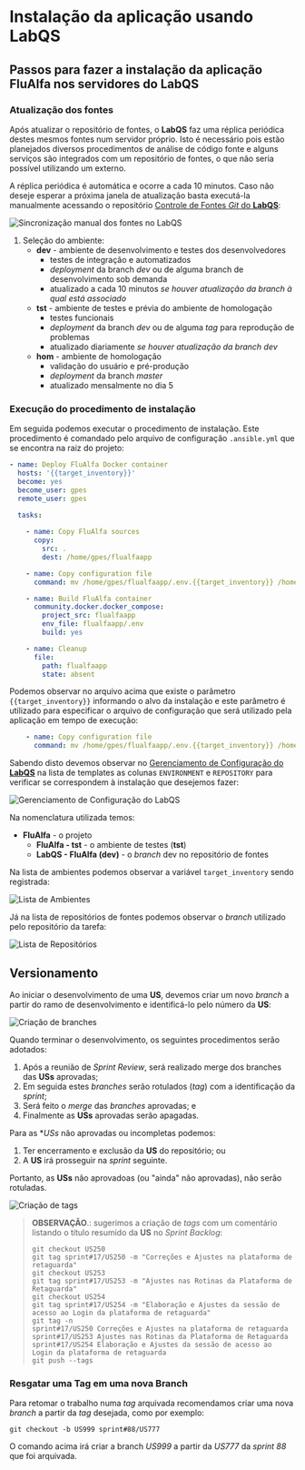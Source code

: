 # Instalação da aplicação usando LabQS

## Passos para fazer a instalação da aplicação **FluAlfa** nos servidores do LabQS

### Atualização dos fontes

Após atualizar o repositório de fontes, o **LabQS** faz uma réplica periódica destes mesmos fontes num servidor próprio. Isto é necessário pois estão planejados diversos procedimentos de análise de código fonte e alguns serviços são integrados com um repositório de fontes, o que não seria possível utilizando um externo.

A réplica periódica é automática e ocorre a cada 10 minutos. Caso não deseje esperar a próxima janela de atualização basta executá-la manualmente acessando o repositório [Controle de Fontes _Git_ do **LabQS**](https://dev.labqs.ita.br/git]):

![_Sincronização manual dos fontes no **LabQS**_](./images/01-git-sync.png)

1. Seleção do ambiente:
    * **dev** - ambiente de desenvolvimento e testes dos desenvolvedores
        - testes de integração e automatizados
        - _deployment_ da branch _dev_ ou de alguma branch de desenvolvimento sob demanda
        - atualizado a cada 10 minutos _se houver atualização da branch à qual está associado_
    * **tst** - ambiente de testes e prévia do ambiente de homologação
        - testes funcionais
        - _deployment_ da branch _dev_ ou de alguma _tag_ para reprodução de problemas
        - atualizado diariamente _se houver atualização da branch dev_
    * **hom** - ambiente de homologação
        - validação do usuário e pré-produção
        - _deployment_ da branch _master_
        - atualizado mensalmente no dia 5 

### Execução do procedimento de instalação

Em seguida podemos executar o procedimento de instalação. Este procedimento é comandado pelo arquivo de configuração `.ansible.yml` que se encontra na raiz do projeto:

```yaml
- name: Deploy FluAlfa Docker container
  hosts: '{{target_inventory}}'
  become: yes
  become_user: gpes
  remote_user: gpes

  tasks:
    
    - name: Copy FluAlfa sources
      copy:
        src: .
        dest: /home/gpes/flualfaapp

    - name: Copy configuration file
      command: mv /home/gpes/flualfaapp/.env.{{target_inventory}} /home/gpes/flualfaapp/.env

    - name: Build FluAlfa container
      community.docker.docker_compose:
        project_src: flualfaapp
        env_file: flualfaapp/.env
        build: yes

    - name: Cleanup
      file: 
        path: flualfaapp
        state: absent
```

Podemos observar no arquivo acima que existe o parâmetro `{{target_inventory}}` informando o alvo da instalação e este parâmetro é utilizado para especificar o arquivo de configuração que será utilizado pela aplicação em tempo de execução:

```yaml
    - name: Copy configuration file
      command: mv /home/gpes/flualfaapp/.env.{{target_inventory}} /home/gpes/flualfaapp/.env
```

Sabendo disto devemos observar no [Gerenciamento de Configuração do **LabQS**](https://cm.labqs.ita.br/) na lista de templates as colunas `ENVIRONMENT` e `REPOSITORY` para verificar se correspondem à instalação que desejemos fazer:

![Gerenciamento de Configuração do **LabQS**](./images/02-ger-config.png)

Na nomenclatura utilizada temos:

* **FluAlfa** - o projeto
    * **FluAlfa - tst** - o ambiente de testes (**tst**)
    * **LabQS - FluAlfa (dev)** - o _branch_ dev no repositório de fontes

Na lista de ambientes podemos observar a variável `target_inventory` sendo registrada:

![Lista de Ambientes](./images/03-env-list.png)

Já na lista de repositórios de fontes podemos observar o _branch_ utilizado pelo repositório da tarefa:

![Lista de Repositórios](./images/04-repo-list.png)

## Versionamento

Ao iniciar o desenvolvimento de uma **US**, devemos criar um novo _branch_ a partir do ramo de desenvolvimento e identificá-lo pelo número da **US**:

![Criação de _branches_](./images/05-git-branches.png)

Quando terminar o desenvolvimento, os seguintes procedimentos serão adotados:

1. Após a reunião de _Sprint Review_, será realizado merge dos branches das **USs** aprovadas;
2. Em seguida estes _branches_ serão rotulados (_tag_) com a identificação da _sprint_;
3. Será feito o _merge_ das _branches_ aprovadas; e
3. Finalmente as **USs** aprovadas serão apagadas.

Para as **USs* não aprovadas ou incompletas podemos:

1. Ter encerramento e exclusão da **US** do repositório; ou
2. A **US** irá prosseguir na _sprint_ seguinte.

Portanto, as **USs** não aprovadoas (ou "ainda" não aprovadas), não serão rotuladas.

![Criação de _tags_](./images/06-git-tags.png)

> **OBSERVAÇÃO**.: sugerimos a criação de _tags_ com um comentário listando o título resumido da **US** no _Sprint Backlog_:
> ```
> git checkout US250
> git tag sprint#17/US250 -m "Correções e Ajustes na plataforma de retaguarda"
> git checkout US253
> git tag sprint#17/US253 -m "Ajustes nas Rotinas da Plataforma de Retaguarda"
> git checkout US254
> git tag sprint#17/US254 -m "Elaboração e Ajustes da sessão de acesso ao Login da plataforma de retaguarda"
> git tag -n
> sprint#17/US250 Correções e Ajustes na plataforma de retaguarda
> sprint#17/US253 Ajustes nas Rotinas da Plataforma de Retaguarda
> sprint#17/US254 Elaboração e Ajustes da sessão de acesso ao Login da plataforma de retaguarda
> git push --tags
> ```

### Resgatar uma **Tag** em uma nova **Branch**

Para retomar o trabalho numa _tag_ arquivada recomendamos criar uma nova _branch_ a partir da _tag_ desejada, como por exemplo:

```
git checkout -b US999 sprint#88/US777
```

O comando acima irá criar a branch _US999_ a partir da _US777_ da _sprint 88_ que foi arquivada.
